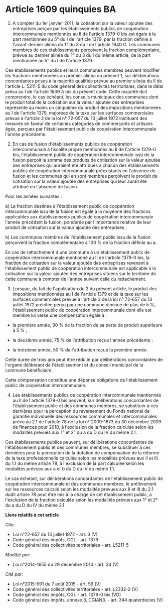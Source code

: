 # Article 1609 quinquies BA

1. A compter du 1er janvier 2011, la cotisation sur la valeur ajoutée des entreprises perçue par les établissements publics
de coopération intercommunale mentionnés au II de l'article 1379-0 bis est égale à la part mentionnée au 5° du I de l'article
1379, par la fraction définie à l'avant-dernier alinéa du 1° du 3 du I de l'article 1640 C. Les communes membres de ces
établissements perçoivent la fraction complémentaire, prévue au dernier alinéa du 1° du 3 du I du même article, de la part
mentionnée au 5° du I de l'article 1379. 

Ces établissements publics et leurs communes membres peuvent modifier les fractions mentionnées au premier alinéa du présent
1, sur délibérations concordantes prises à la majorité qualifiée prévue au premier alinéa du II de l'article L. 5211-5 du
code général des collectivités territoriales, dans le délai prévu au I de l'article 1639 A bis du présent code. Cette
majorité doit comprendre, le cas échéant, les conseils municipaux des communes dont le produit total de la cotisation sur la
valeur ajoutée des entreprises représente au moins un cinquième du produit des impositions mentionnées au I de l'article
1379, majorées de la taxe sur les surfaces commerciales prévue à l'article 3 de la loi n° 72-657 du 13 juillet 1972
instituant des mesures en faveur de certaines catégories de commerçants et artisans âgés, perçues par l'établissement public
de coopération intercommunale l'année précédente. 

2. En cas de fusion d'établissements publics de coopération intercommunale à fiscalité propre mentionnés au II de l'article
1379-0 bis, l'établissement public de coopération intercommunale issu de la fusion perçoit la somme des produits de
cotisation sur la valeur ajoutée des entreprises qui auraient été attribués à chacun des établissements publics de
coopération intercommunale préexistants en l'absence de fusion et les communes qui en sont membres perçoivent le produit de
cotisation sur la valeur ajoutée des entreprises qui leur aurait été attribué en l'absence de fusion. 

Pour les années suivantes : 

a) La fraction destinée à l'établissement public de coopération intercommunale issu de la fusion est égale à la moyenne des
fractions applicables aux établissements publics de coopération intercommunale l'année précédant la fusion, pondérée par
l'importance relative de leur produit de cotisation sur la valeur ajoutée des entreprises ; 

b) Les communes membres de l'établissement public issu de la fusion perçoivent la fraction complémentaire à 100 % de la
fraction définie au a. 

En cas de rattachement d'une commune à un établissement public de coopération intercommunale mentionné au II de l'article
1379-0 bis, la fraction de cotisation sur la valeur ajoutée des entreprises revenant à l'établissement public de coopération
intercommunale est applicable à la cotisation sur la valeur ajoutée des entreprises situées sur le territoire de cette
commune à compter de l'année suivant celle du rattachement. 

3. Lorsque, du fait de l'application du 2 du présent article, le produit des impositions mentionnées au I de l'article 1379
et de la taxe sur les surfaces commerciales prévue à l'article 3 de la loi n° 72-657 du 13 juillet 1972 précitée perçu par
une commune diminue de plus de 5 %, l'établissement public de coopération intercommunale dont elle est membre lui verse une
compensation égale à :

- la première année, 90 % de la fraction de sa perte de produit supérieure à 5 % ;

- la deuxième année, 75 % de l'attribution reçue l'année précédente ;

- la troisième année, 50 % de l'attribution reçue la première année. 

Cette durée de trois ans peut être réduite par délibérations concordantes de l'organe délibérant de l'établissement et du
conseil municipal de la commune bénéficiaire. 

Cette compensation constitue une dépense obligatoire de l'établissement public de coopération intercommunale.

4. Les établissements publics de coopération intercommunale mentionnés au II de l'article 1379-0 bis peuvent, sur
délibérations concordantes de l'établissement public et des communes membres, se substituer à ces dernières pour la
perception du reversement du Fonds national de garantie individuelle des ressources communales et intercommunales prévu au
2.1 de l'article 78 de la loi n° 2009-1673 du 30 décembre 2009 de finances pour 2010, à l'exclusion de la fraction calculée
selon les modalités prévues aux 1° et 2° du a du D du IV du même 2.1.

Ces établissements publics peuvent, sur délibérations concordantes de l'établissement public et des communes membres, se
substituer à ces dernières pour la perception de la dotation de compensation de la réforme de la taxe professionnelle
calculée selon les modalités prévues aux II et III du 1.1 du même article 78, à l'exclusion de la part calculée selon les
modalités prévues aux a et b du D du IV du même 1.1.

Le cas échéant, sur délibérations concordantes de l'établissement public de coopération intercommunale et des communes
membres, le prélèvement sur les ressources calculé selon les modalités prévues aux II et III du 2.1 dudit article 78 peut
être mis à la charge de cet établissement public, à l'exclusion de la fraction calculée selon les modalités prévues aux 1° et
2° du a du D du IV du même 2.1.

**Liens relatifs à cet article**

_Cite_:

  - Loi n°72-657 du 13 juillet 1972 - art. 3 (V)
  - Code général des impôts, CGI. - art. 1379
  - Code général des collectivités territoriales - art. L5211-5

_Modifié par_:

  - Loi n°2014-1655 du 29 décembre 2014 - art. 34 (V)

_Cité par_:

  - Loi n°2015-991 du 7 août 2015 - art. 59 (V)
  - Code général des collectivités territoriales - art. L2332-2 (V)
  - Code général des impôts, CGI. - art. 1379-0 bis (VD)
  - Code général des impôts, annexe 3, CGIAN3. - art. 344 quaterdecies (V)
